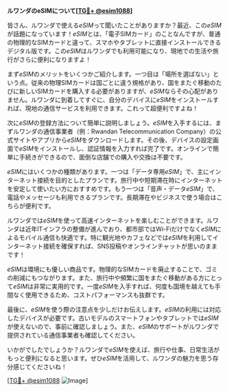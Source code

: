 **ルワンダのeSIMについて[[TG💪+ @esim1088](https://t.me/s/esim1088)]**

皆さん、ルワンダで使える*eSIM*って聞いたことがありますか？最近、この*eSIM*が話題になっています！*eSIM*とは、「電子SIMカード」のことなんですが、普通の物理的なSIMカードと違って、スマホやタブレットに直接インストールできるデジタル版です。この*eSIM*はルワンダでも利用可能になり、現地での生活や旅行がさらに便利になりますよ！

まず*eSIM*のメリットをいくつかご紹介します。一つ目は「場所を選ばない」という点。従来の物理SIMカードは国ごとに違う規格があり、国をまたぐ移動のたびに新しいSIMカードを購入する必要がありますが、*eSIM*ならその心配がありません。ルワンダに到着してすぐに、自分のデバイスに*eSIM*をインストールすれば、現地の通信サービスを利用できます。これって超便利ですよね！

次に*eSIM*の登録方法について簡単に説明しましょう。*eSIM*を入手するには、まずルワンダの通信事業者（例：Rwandan Telecommunication Company）の公式サイトやアプリから*eSIM*をダウンロードします。その後、デバイスの設定画面で*eSIM*をインストールし、認証情報を入力すれば完了です。オンラインで簡単に手続きができるので、面倒な店舗での購入や交換は不要です。

*eSIM*にはいくつかの種類があります。一つは「データ専用*eSIM*」で、主にインターネット接続を目的としたプランです。旅行中や短期滞在時にインターネットを安定して使いたい方におすすめです。もう一つは「音声・データ*eSIM*」で、電話やメッセージも利用できるプランです。長期滞在やビジネスで使う場合はこちらが便利です。

ルワンダでは*eSIM*を使って高速インターネットを楽しむことができます。ルワンダは近年ITインフラの整備が進んでおり、都市部ではWi-Fiだけでなく*eSIM*によるモバイル通信も快適です。特に観光地やカフェなどでは*eSIM*を利用してインターネット接続を確保すれば、SNS投稿やオンラインチャットが思いのままです！

*eSIM*は環境にも優しい商品です。物理的なSIMカードを廃止することで、ゴミの削減にもつながります。また、旅行中や頻繁に国をまたぐ移動がある方にとって*eSIM*は非常に実用的です。一度*eSIM*を入手すれば、何度も国境を越えても手間なく使用できるため、コストパフォーマンスも抜群です。

最後に、*eSIM*を使う際の注意点を少しだけお伝えします。*eSIM*の利用には対応したデバイスが必要です。古いモデルのスマートフォンやタブレットでは*eSIM*が使えないので、事前に確認しましょう。また、*eSIM*のサポートがルワンダで提供されている通信事業者も確認してください。

いかがでしたでしょうか？ルワンダで*eSIM*を使えば、旅行や仕事、日常生活がもっと便利になると思います。ぜひ*eSIM*を活用して、ルワンダの魅力を思う存分感じてくださいね！

[[TG💪+ @esim1088](https://t.me/s/esim1088) ![Image](https://i.postimg.cc/Y0z9fWf4/image.png)]
